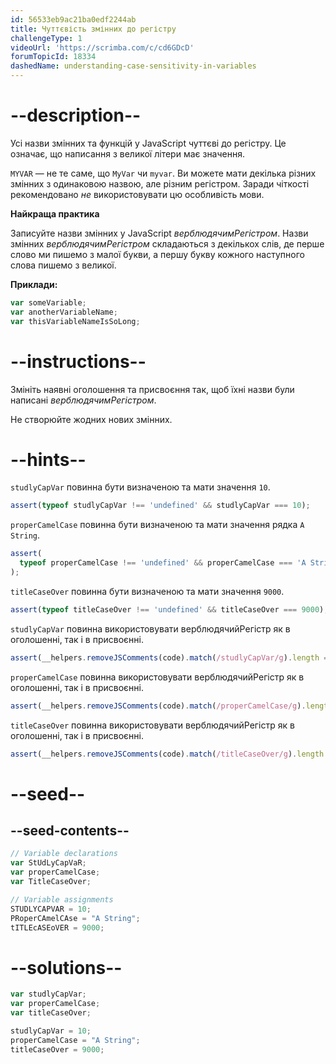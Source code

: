 ```yaml
---
id: 56533eb9ac21ba0edf2244ab
title: Чуттєвість змінних до регістру
challengeType: 1
videoUrl: 'https://scrimba.com/c/cd6GDcD'
forumTopicId: 18334
dashedName: understanding-case-sensitivity-in-variables
---
```


# --description--

Усі назви змінних та функцій у JavaScript чуттєві до регістру. Це означає, що написання з великої літери має значення.

`MYVAR` — не те саме, що `MyVar` чи `myvar`. Ви можете мати декілька різних змінних з одинаковою назвою, але різним регістром. Заради чіткості рекомендовано *не* використовувати цю особливість мови.

**Найкраща практика**

Записуйте назви змінних у JavaScript <dfn>верблюдячимРегістром</dfn>. Назви змінних <dfn>верблюдячимРегістром</dfn> складаються з декількох слів, де перше слово ми пишемо з малої букви, а першу букву кожного наступного слова пишемо з великої.

**Приклади:**

```js
var someVariable;
var anotherVariableName;
var thisVariableNameIsSoLong;
```

# --instructions--

Змініть наявні оголошення та присвоєння так, щоб їхні назви були написані <dfn>верблюдячимРегістром</dfn>.

Не створюйте жодних нових змінних.

# --hints--

`studlyCapVar` повинна бути визначеною та мати значення `10`.

```js
assert(typeof studlyCapVar !== 'undefined' && studlyCapVar === 10);
```

`properCamelCase` повинна бути визначеною та мати значення рядка `A String`.

```js
assert(
  typeof properCamelCase !== 'undefined' && properCamelCase === 'A String'
);
```

`titleCaseOver` повинна бути визначеною та мати значення `9000`.

```js
assert(typeof titleCaseOver !== 'undefined' && titleCaseOver === 9000);
```

`studlyCapVar` повинна використовувати верблюдячийРегістр як в оголошенні, так і в присвоєнні.

```js
assert(__helpers.removeJSComments(code).match(/studlyCapVar/g).length === 2);
```

`properCamelCase` повинна використовувати верблюдячийРегістр як в оголошенні, так і в присвоєнні.

```js
assert(__helpers.removeJSComments(code).match(/properCamelCase/g).length === 2);
```

`titleCaseOver` повинна використовувати верблюдячийРегістр як в оголошенні, так і в присвоєнні.

```js
assert(__helpers.removeJSComments(code).match(/titleCaseOver/g).length === 2);
```

# --seed--

## --seed-contents--

```js
// Variable declarations
var StUdLyCapVaR;
var properCamelCase;
var TitleCaseOver;

// Variable assignments
STUDLYCAPVAR = 10;
PRoperCAmelCAse = "A String";
tITLEcASEoVER = 9000;
```

# --solutions--

```js
var studlyCapVar;
var properCamelCase;
var titleCaseOver;

studlyCapVar = 10;
properCamelCase = "A String";
titleCaseOver = 9000;
```
